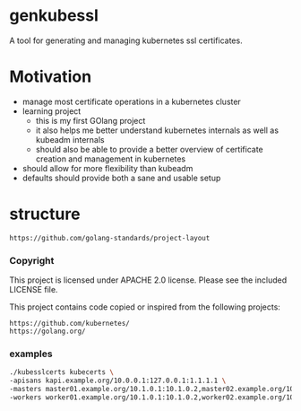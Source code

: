 # genkubessl

A tool for generating and managing kubernetes ssl certificates.


# Motivation
* manage most certificate operations in a kubernetes cluster
* learning project
    * this is my first GOlang project
    * it also helps me better understand kubernetes internals as well as kubeadm internals
    * should also be able to provide a better overview of certificate creation and management in kubernetes
* should allow for more flexibility than kubeadm
* defaults should provide both a sane and usable setup

# structure

```text
https://github.com/golang-standards/project-layout
```

### Copyright

This project is licensed under APACHE 2.0 license.
Please see the included LICENSE file.

This project contains code copied or inspired from the following projects: 

```text
https://github.com/kubernetes/
https://golang.org/
```

### examples

```bash
./kubesslcerts kubecerts \
-apisans kapi.example.org/10.0.0.1:127.0.0.1:1.1.1.1 \
-masters master01.example.org/10.1.0.1:10.1.0.2,master02.example.org/10.1.1.1:10.1.1.2 \
-workers worker01.example.org/10.1.0.1:10.1.0.2,worker02.example.org/10.1.1.1:10.1.1.2
```
